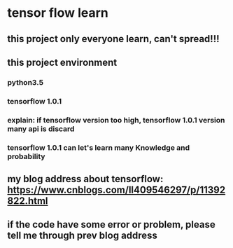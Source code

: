 # tensor flow learn
## this project only everyone learn, can't spread!!!
## this project environment
### python3.5
### tensorflow 1.0.1
### explain: if tensorflow version too high, tensorflow 1.0.1 version many api is discard
### tensorflow 1.0.1 can let's learn many Knowledge and probability
## my blog address about tensorflow: https://www.cnblogs.com/ll409546297/p/11392822.html
## if the code have some error or problem, please tell me through prev blog address
